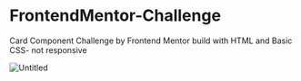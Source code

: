 # FrontendMentor-Challenge
Card Component Challenge by Frontend Mentor build with HTML and Basic CSS- not responsive

![Untitled](https://user-images.githubusercontent.com/52096331/118466441-88a57480-b70b-11eb-8fae-4718b4dcc313.png)
